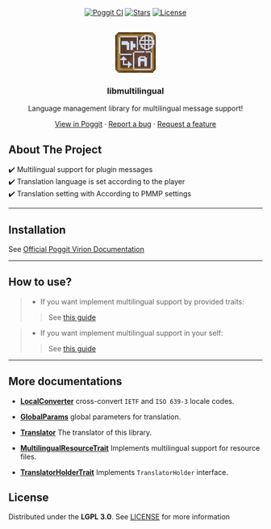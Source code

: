 <!-- PROJECT BADGES -->
<div align="center">

[![Poggit CI][poggit-ci-badge]][poggit-ci-url]
[![Stars][stars-badge]][stars-url]
[![License][license-badge]][license-url]

</div>


<!-- PROJECT LOGO -->
<br />
<div align="center">
  <img src="https://raw.githubusercontent.com/presentkim-pm/libmultilingual/main/assets/icon.png" alt="Logo" width="80" height="80"/>
  <h3>libmultilingual</h3>
  <p align="center">
    Language management library for multilingual message support!

[View in Poggit][poggit-ci-url] · [Report a bug][issues-url] · [Request a feature][issues-url]

  </p>
</div>


<!-- ABOUT THE PROJECT -->
## About The Project
:heavy_check_mark: Multilingual support for plugin messages  
:heavy_check_mark: Translation language is set according to the player  
:heavy_check_mark: Translation setting with According to PMMP settings

-----

## Installation
See [Official Poggit Virion Documentation](https://github.com/poggit/support/blob/master/virion.md)

-----

## How to use?
> - If you want implement multilingual support by provided traits:
> > See [this guide](https://github.com/presentkim-pm/libmultilingual/blob/main/docs/plugin-translation-trait.md)

> - If you want implement multilingual support in your self:
> > See [this guide](https://github.com/presentkim-pm/libmultilingual/blob/main/docs/plugin-translation-self.md)

-----

## More documentations
- [**LocalConverter**](https://github.com/presentkim-pm/libmultilingual/blob/main/docs/locale-converter.md)
    cross-convert `IETF` and `ISO 639-3` locale codes.

- [**GlobalParams**](https://github.com/presentkim-pm/libmultilingual/blob/main/docs/global-params.md)
    global parameters for translation.

- [**Translator**](https://github.com/presentkim-pm/libmultilingual/blob/main/docs/translator.md)
    The translator of this library.

- [**MultilingualResourceTrait**](https://github.com/presentkim-pm/libmultilingual/blob/main/docs/multilingual-resource-trait.md)
    Implements multilingual support for resource files.

- [**TranslatorHolderTrait**](https://github.com/presentkim-pm/libmultilingual/blob/main/docs/translator-holder-trait.md)
    Implements `TranslatorHolder` interface.

## License
Distributed under the **LGPL 3.0**. See [LICENSE][license-url] for more information


[poggit-ci-badge]: https://poggit.pmmp.io/ci.shield/presentkim-pm/libmultilingual/libmultilingual?style=for-the-badge
[stars-badge]: https://img.shields.io/github/stars/presentkim-pm/libmultilingual.svg?style=for-the-badge
[license-badge]: https://img.shields.io/github/license/presentkim-pm/libmultilingual.svg?style=for-the-badge

[poggit-ci-url]: https://poggit.pmmp.io/ci/presentkim-pm/libmultilingual/libmultilingual
[stars-url]: https://github.com/presentkim-pm/libmultilingual/stargazers
[issues-url]: https://github.com/presentkim-pm/libmultilingual/issues
[license-url]: https://github.com/presentkim-pm/libmultilingual/blob/main/LICENSE

[project-icon]: https://raw.githubusercontent.com/presentkim-pm/libmultilingual/main/assets/icon.png
